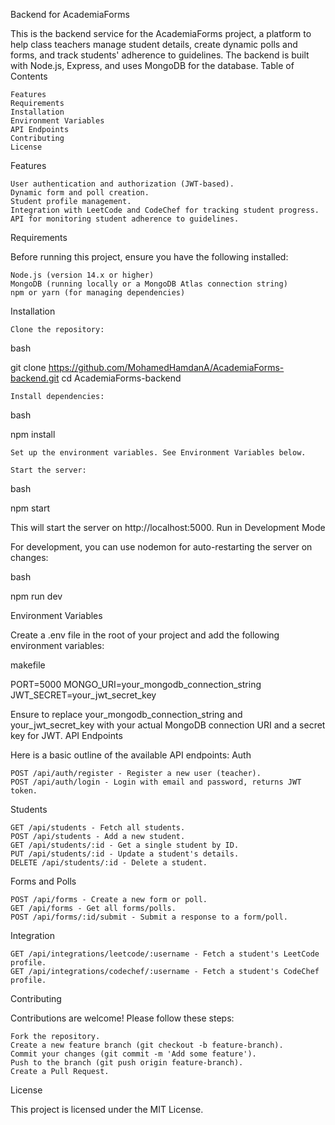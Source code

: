 Backend for AcademiaForms

This is the backend service for the AcademiaForms project, a platform to help class teachers manage student details, create dynamic polls and forms, and track students' adherence to guidelines. The backend is built with Node.js, Express, and uses MongoDB for the database.
Table of Contents

    Features
    Requirements
    Installation
    Environment Variables
    API Endpoints
    Contributing
    License

Features

    User authentication and authorization (JWT-based).
    Dynamic form and poll creation.
    Student profile management.
    Integration with LeetCode and CodeChef for tracking student progress.
    API for monitoring student adherence to guidelines.

Requirements

Before running this project, ensure you have the following installed:

    Node.js (version 14.x or higher)
    MongoDB (running locally or a MongoDB Atlas connection string)
    npm or yarn (for managing dependencies)

Installation

    Clone the repository:

bash

git clone https://github.com/MohamedHamdanA/AcademiaForms-backend.git
cd AcademiaForms-backend

    Install dependencies:

bash

npm install

    Set up the environment variables. See Environment Variables below.

    Start the server:

bash

npm start

This will start the server on http://localhost:5000.
Run in Development Mode

For development, you can use nodemon for auto-restarting the server on changes:

bash

npm run dev

Environment Variables

Create a .env file in the root of your project and add the following environment variables:

makefile

PORT=5000
MONGO_URI=your_mongodb_connection_string
JWT_SECRET=your_jwt_secret_key

Ensure to replace your_mongodb_connection_string and your_jwt_secret_key with your actual MongoDB connection URI and a secret key for JWT.
API Endpoints

Here is a basic outline of the available API endpoints:
Auth

    POST /api/auth/register - Register a new user (teacher).
    POST /api/auth/login - Login with email and password, returns JWT token.

Students

    GET /api/students - Fetch all students.
    POST /api/students - Add a new student.
    GET /api/students/:id - Get a single student by ID.
    PUT /api/students/:id - Update a student's details.
    DELETE /api/students/:id - Delete a student.

Forms and Polls

    POST /api/forms - Create a new form or poll.
    GET /api/forms - Get all forms/polls.
    POST /api/forms/:id/submit - Submit a response to a form/poll.

Integration

    GET /api/integrations/leetcode/:username - Fetch a student's LeetCode profile.
    GET /api/integrations/codechef/:username - Fetch a student's CodeChef profile.

Contributing

Contributions are welcome! Please follow these steps:

    Fork the repository.
    Create a new feature branch (git checkout -b feature-branch).
    Commit your changes (git commit -m 'Add some feature').
    Push to the branch (git push origin feature-branch).
    Create a Pull Request.

License

This project is licensed under the MIT License.
